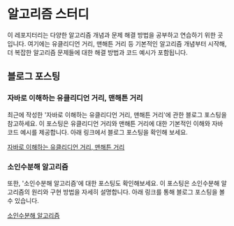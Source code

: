 # 알고리즘 스터디

이 레포지터리는 다양한 알고리즘 개념과 문제 해결 방법을 공부하고 연습하기 위한 곳입니다. 여기에는 유클리디언 거리, 맨해튼 거리 등 기본적인 알고리즘 개념부터 시작해, 더 복잡한 알고리즘 문제들에 대한 해결 방법과 코드 예시가 포함됩니다.

## 블로그 포스팅

### 자바로 이해하는 유클리디언 거리, 맨해튼 거리
최근에 작성한 '자바로 이해하는 유클리디언 거리, 맨해튼 거리'에 관한 블로그 포스팅을 참고하세요. 이 포스팅은 유클리디언 거리와 맨해튼 거리에 대한 기본적인 이해와 자바 코드 예시를 제공합니다. 아래 링크에서 블로그 포스팅을 확인해 보세요.

[자바로 이해하는 유클리디언 거리, 맨해튼 거리](https://blog.naver.com/buzz7811/223270835968)

### 소인수분해 알고리즘
또한, '소인수분해 알고리즘'에 대한 포스팅도 확인해보세요. 이 포스팅은 소인수분해 알고리즘의 원리와 구현 방법을 자세히 설명합니다. 아래 링크를 통해 블로그 포스팅을 볼 수 있습니다.

[소인수분해 알고리즘](https://blog.naver.com/buzz7811/223070259296)
